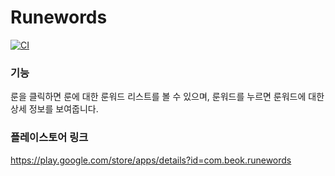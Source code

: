 # Runewords
[![CI](https://github.com/BeokBeok/RuneWords/actions/workflows/ci.yml/badge.svg?branch=main)](https://github.com/BeokBeok/RuneWords/actions/workflows/ci.yml)

### 기능
룬을 클릭하면 룬에 대한 룬워드 리스트를 볼 수 있으며, 룬워드를 누르면 룬워드에 대한 상세 정보를 보여줍니다.

### 플레이스토어 링크
https://play.google.com/store/apps/details?id=com.beok.runewords
